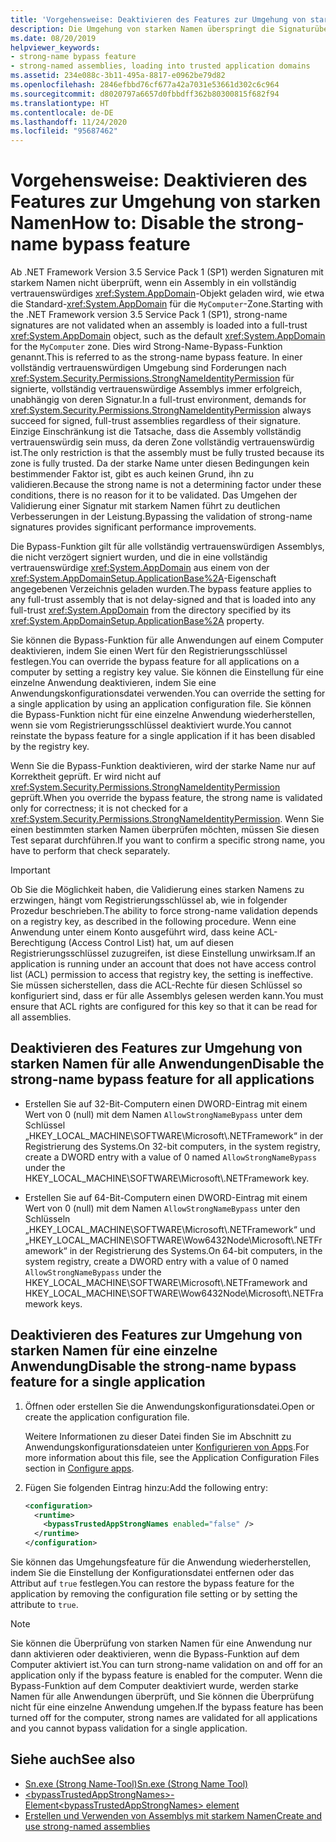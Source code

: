 ```yaml
---
title: 'Vorgehensweise: Deaktivieren des Features zur Umgehung von starken Namen'
description: Die Umgehung von starken Namen überspringt die Signaturüberprüfung in voll vertrauenswürdigen Domänen in .NET. Sie können diese Funktion für eine einzelne Anwendung oder alle Anwendungen außer Kraft setzen.
ms.date: 08/20/2019
helpviewer_keywords:
- strong-name bypass feature
- strong-named assemblies, loading into trusted application domains
ms.assetid: 234e088c-3b11-495a-8817-e0962be79d82
ms.openlocfilehash: 2846efbbd76cf677a42a7031e53661d302c6c964
ms.sourcegitcommit: d8020797a6657d0fbbdff362b80300815f682f94
ms.translationtype: HT
ms.contentlocale: de-DE
ms.lasthandoff: 11/24/2020
ms.locfileid: "95687462"
---
```

# <a name="how-to-disable-the-strong-name-bypass-feature"></a><span data-ttu-id="6c37d-104">Vorgehensweise: Deaktivieren des Features zur Umgehung von starken Namen</span><span class="sxs-lookup"><span data-stu-id="6c37d-104">How to: Disable the strong-name bypass feature</span></span>

<span data-ttu-id="6c37d-105">Ab .NET Framework Version 3.5 Service Pack 1 (SP1) werden Signaturen mit starkem Namen nicht überprüft, wenn ein Assembly in ein vollständig vertrauenswürdiges <xref:System.AppDomain>-Objekt geladen wird, wie etwa die Standard-<xref:System.AppDomain> für die `MyComputer`-Zone.</span><span class="sxs-lookup"><span data-stu-id="6c37d-105">Starting with the .NET Framework version 3.5 Service Pack 1 (SP1), strong-name signatures are not validated when an assembly is loaded into a full-trust <xref:System.AppDomain> object, such as the default <xref:System.AppDomain> for the `MyComputer` zone.</span></span> <span data-ttu-id="6c37d-106">Dies wird Strong-Name-Bypass-Funktion genannt.</span><span class="sxs-lookup"><span data-stu-id="6c37d-106">This is referred to as the strong-name bypass feature.</span></span> <span data-ttu-id="6c37d-107">In einer vollständig vertrauenswürdigen Umgebung sind Forderungen nach <xref:System.Security.Permissions.StrongNameIdentityPermission> für signierte, vollständig vertrauenswürdige Assemblys immer erfolgreich, unabhängig von deren Signatur.</span><span class="sxs-lookup"><span data-stu-id="6c37d-107">In a full-trust environment, demands for <xref:System.Security.Permissions.StrongNameIdentityPermission> always succeed for signed, full-trust assemblies regardless of their signature.</span></span> <span data-ttu-id="6c37d-108">Einzige Einschränkung ist die Tatsache, dass die Assembly vollständig vertrauenswürdig sein muss, da deren Zone vollständig vertrauenswürdig ist.</span><span class="sxs-lookup"><span data-stu-id="6c37d-108">The only restriction is that the assembly must be fully trusted because its zone is fully trusted.</span></span> <span data-ttu-id="6c37d-109">Da der starke Name unter diesen Bedingungen kein bestimmender Faktor ist, gibt es auch keinen Grund, ihn zu validieren.</span><span class="sxs-lookup"><span data-stu-id="6c37d-109">Because the strong name is not a determining factor under these conditions, there is no reason for it to be validated.</span></span> <span data-ttu-id="6c37d-110">Das Umgehen der Validierung einer Signatur mit starkem Namen führt zu deutlichen Verbesserungen in der Leistung.</span><span class="sxs-lookup"><span data-stu-id="6c37d-110">Bypassing the validation of strong-name signatures provides significant performance improvements.</span></span>  
  
 <span data-ttu-id="6c37d-111">Die Bypass-Funktion gilt für alle vollständig vertrauenswürdigen Assemblys, die nicht verzögert signiert wurden, und die in eine vollständig vertrauenswürdige <xref:System.AppDomain> aus einem von der <xref:System.AppDomainSetup.ApplicationBase%2A>-Eigenschaft angegebenen Verzeichnis geladen wurden.</span><span class="sxs-lookup"><span data-stu-id="6c37d-111">The bypass feature applies to any full-trust assembly that is not delay-signed and that is loaded into any full-trust <xref:System.AppDomain> from the directory specified by its <xref:System.AppDomainSetup.ApplicationBase%2A> property.</span></span>  
  
 <span data-ttu-id="6c37d-112">Sie können die Bypass-Funktion für alle Anwendungen auf einem Computer deaktivieren, indem Sie einen Wert für den Registrierungsschlüssel festlegen.</span><span class="sxs-lookup"><span data-stu-id="6c37d-112">You can override the bypass feature for all applications on a computer by setting a registry key value.</span></span> <span data-ttu-id="6c37d-113">Sie können die Einstellung für eine einzelne Anwendung deaktivieren, indem Sie eine Anwendungskonfigurationsdatei verwenden.</span><span class="sxs-lookup"><span data-stu-id="6c37d-113">You can override the setting for a single application by using an application configuration file.</span></span> <span data-ttu-id="6c37d-114">Sie können die Bypass-Funktion nicht für eine einzelne Anwendung wiederherstellen, wenn sie vom Registrierungsschlüssel deaktiviert wurde.</span><span class="sxs-lookup"><span data-stu-id="6c37d-114">You cannot reinstate the bypass feature for a single application if it has been disabled by the registry key.</span></span>  
  
 <span data-ttu-id="6c37d-115">Wenn Sie die Bypass-Funktion deaktivieren, wird der starke Name nur auf Korrektheit geprüft. Er wird nicht auf <xref:System.Security.Permissions.StrongNameIdentityPermission> geprüft.</span><span class="sxs-lookup"><span data-stu-id="6c37d-115">When you override the bypass feature, the strong name is validated only for correctness; it is not checked for a <xref:System.Security.Permissions.StrongNameIdentityPermission>.</span></span> <span data-ttu-id="6c37d-116">Wenn Sie einen bestimmten starken Namen überprüfen möchten, müssen Sie diesen Test separat durchführen.</span><span class="sxs-lookup"><span data-stu-id="6c37d-116">If you want to confirm a specific strong name, you have to perform that check separately.</span></span>  
  
> [!IMPORTANT]
> <span data-ttu-id="6c37d-117">Ob Sie die Möglichkeit haben, die Validierung eines starken Namens zu erzwingen, hängt vom Registrierungsschlüssel ab, wie in folgender Prozedur beschrieben.</span><span class="sxs-lookup"><span data-stu-id="6c37d-117">The ability to force strong-name validation depends on a registry key, as described in the following procedure.</span></span> <span data-ttu-id="6c37d-118">Wenn eine Anwendung unter einem Konto ausgeführt wird, dass keine ACL-Berechtigung (Access Control List) hat, um auf diesen Registrierungsschlüssel zuzugreifen, ist diese Einstellung unwirksam.</span><span class="sxs-lookup"><span data-stu-id="6c37d-118">If an application is running under an account that does not have access control list (ACL) permission to access that registry key, the setting is ineffective.</span></span> <span data-ttu-id="6c37d-119">Sie müssen sicherstellen, dass die ACL-Rechte für diesen Schlüssel so konfiguriert sind, dass er für alle Assemblys gelesen werden kann.</span><span class="sxs-lookup"><span data-stu-id="6c37d-119">You must ensure that ACL rights are configured for this key so that it can be read for all assemblies.</span></span>  
  
## <a name="disable-the-strong-name-bypass-feature-for-all-applications"></a><span data-ttu-id="6c37d-120">Deaktivieren des Features zur Umgehung von starken Namen für alle Anwendungen</span><span class="sxs-lookup"><span data-stu-id="6c37d-120">Disable the strong-name bypass feature for all applications</span></span>  
  
- <span data-ttu-id="6c37d-121">Erstellen Sie auf 32-Bit-Computern einen DWORD-Eintrag mit einem Wert von 0 (null) mit dem Namen `AllowStrongNameBypass` unter dem Schlüssel „HKEY_LOCAL_MACHINE\SOFTWARE\Microsoft\\.NETFramework“ in der Registrierung des Systems.</span><span class="sxs-lookup"><span data-stu-id="6c37d-121">On 32-bit computers, in the system registry, create a DWORD entry with a value of 0 named `AllowStrongNameBypass` under the HKEY_LOCAL_MACHINE\SOFTWARE\Microsoft\\.NETFramework key.</span></span>  
  
- <span data-ttu-id="6c37d-122">Erstellen Sie auf 64-Bit-Computern einen DWORD-Eintrag mit einem Wert von 0 (null) mit dem Namen `AllowStrongNameBypass` unter den Schlüsseln „HKEY_LOCAL_MACHINE\SOFTWARE\Microsoft\\.NETFramework“ und „HKEY_LOCAL_MACHINE\SOFTWARE\Wow6432Node\Microsoft\\.NETFramework“ in der Registrierung des Systems.</span><span class="sxs-lookup"><span data-stu-id="6c37d-122">On 64-bit computers, in the system registry, create a DWORD entry with a value of 0 named `AllowStrongNameBypass` under the HKEY_LOCAL_MACHINE\SOFTWARE\Microsoft\\.NETFramework and HKEY_LOCAL_MACHINE\SOFTWARE\Wow6432Node\Microsoft\\.NETFramework keys.</span></span>  
  
## <a name="disable-the-strong-name-bypass-feature-for-a-single-application"></a><span data-ttu-id="6c37d-123">Deaktivieren des Features zur Umgehung von starken Namen für eine einzelne Anwendung</span><span class="sxs-lookup"><span data-stu-id="6c37d-123">Disable the strong-name bypass feature for a single application</span></span>  
  
1. <span data-ttu-id="6c37d-124">Öffnen oder erstellen Sie die Anwendungskonfigurationsdatei.</span><span class="sxs-lookup"><span data-stu-id="6c37d-124">Open or create the application configuration file.</span></span>  
  
    <span data-ttu-id="6c37d-125">Weitere Informationen zu dieser Datei finden Sie im Abschnitt zu Anwendungskonfigurationsdateien unter [Konfigurieren von Apps](../../framework/configure-apps/index.md).</span><span class="sxs-lookup"><span data-stu-id="6c37d-125">For more information about this file, see the Application Configuration Files section in [Configure apps](../../framework/configure-apps/index.md).</span></span>  
  
2. <span data-ttu-id="6c37d-126">Fügen Sie folgenden Eintrag hinzu:</span><span class="sxs-lookup"><span data-stu-id="6c37d-126">Add the following entry:</span></span>  
  
    ```xml  
    <configuration>  
      <runtime>  
        <bypassTrustedAppStrongNames enabled="false" />  
      </runtime>  
    </configuration>  
    ```  
  
 <span data-ttu-id="6c37d-127">Sie können das Umgehungsfeature für die Anwendung wiederherstellen, indem Sie die Einstellung der Konfigurationsdatei entfernen oder das Attribut auf `true` festlegen.</span><span class="sxs-lookup"><span data-stu-id="6c37d-127">You can restore the bypass feature for the application by removing the configuration file setting or by setting the attribute to `true`.</span></span>  
  
> [!NOTE]
> <span data-ttu-id="6c37d-128">Sie können die Überprüfung von starken Namen für eine Anwendung nur dann aktivieren oder deaktivieren, wenn die Bypass-Funktion auf dem Computer aktiviert ist.</span><span class="sxs-lookup"><span data-stu-id="6c37d-128">You can turn strong-name validation on and off for an application only if the bypass feature is enabled for the computer.</span></span> <span data-ttu-id="6c37d-129">Wenn die Bypass-Funktion auf dem Computer deaktiviert wurde, werden starke Namen für alle Anwendungen überprüft, und Sie können die Überprüfung nicht für eine einzelne Anwendung umgehen.</span><span class="sxs-lookup"><span data-stu-id="6c37d-129">If the bypass feature has been turned off for the computer, strong names are validated for all applications and you cannot bypass validation for a single application.</span></span>  
  
## <a name="see-also"></a><span data-ttu-id="6c37d-130">Siehe auch</span><span class="sxs-lookup"><span data-stu-id="6c37d-130">See also</span></span>

- [<span data-ttu-id="6c37d-131">Sn.exe (Strong Name-Tool)</span><span class="sxs-lookup"><span data-stu-id="6c37d-131">Sn.exe (Strong Name Tool)</span></span>](../../framework/tools/sn-exe-strong-name-tool.md)
- [<span data-ttu-id="6c37d-132">\<bypassTrustedAppStrongNames>-Element</span><span class="sxs-lookup"><span data-stu-id="6c37d-132">\<bypassTrustedAppStrongNames> element</span></span>](../../framework/configure-apps/file-schema/runtime/bypasstrustedappstrongnames-element.md)
- [<span data-ttu-id="6c37d-133">Erstellen und Verwenden von Assemblys mit starkem Namen</span><span class="sxs-lookup"><span data-stu-id="6c37d-133">Create and use strong-named assemblies</span></span>](create-use-strong-named.md)
